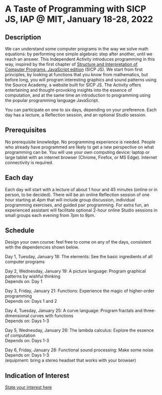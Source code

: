 # A Taste of Programming with SICP JS, IAP @ MIT, January 18-28, 2022

## Description

We can understand some computer programs in the way we solve math equations: by performing one simple algebraic step after another, until we reach an answer. This Independent Activity introduces programming in this way, inspired by the first chapter of [Structure and Interpretation of Computer Programs, JavaScript edition](https://sourceacademy.org/sicpjs/) (SICP JS). We start from first principles, by looking at functions that you know from mathematics, but before long, you will program interesting graphics and sound patterns using the Source Academy, a website built for SICP JS. The Activity offers entertaining and thought-provoking insights into the essence of computation, and at the same time an introduction to programming using the popular programming language JavaScript.

You can participate on one to six days, depending on your preference. Each day has a lecture, a Reflection session, and an optional Studio session.

## Prerequisites

No prerequisite knowledge. No programming experience is needed. People who already have programmed are likely to get a new perspective on what programming can be. You will use your own computing device: laptop or large tablet with an internet browser (Chrome, Firefox, or MS Edge). Internet connectivity is required.

## Each day

Each day will start with a lecture of about 1 hour and 45 minutes (online or in person, to be decided). There will be an online Reflection session of one hour starting at 4pm that will include group discussion, individual programming exercises, and guided pair programming. For extra fun, an experienced assistant will facilitate optional 2-hour online Studio sessions in small groups each evening from 7pm to 9pm.

## Schedule

Design your own course: feel free to come on any of the days, consistent with the dependencies shown below.

Day 1, Tuesday, January 18: The elements: See the basic ingredients of all computer programs

Day 2, Wednesday, January 19: A picture language: Program graphical patterns by wishful thinking  
Depends on: Day 1

Day 3, Friday, January 21: Functions: Experience the magic of higher-order programming  
Depends on: Days 1 and 2

Day 4, Tuesday, January 25: A curve language: Program fractals and three-dimensional curves with functions  
Depends on: Days 1-3

Day 5, Wednesday, January 26: The lambda calculus: Explore the essence of computation  
Depends on: Days 1-3

Day 6, Friday, January 28: Functional sound processing: Make some noise  
Depends on: Days 1-3  
(equipment: bring a stereo headset that works with your browser)

## Indication of Interest

[State your interest here](https://forms.gle/N6rmHL2qukPpm5tA6)
